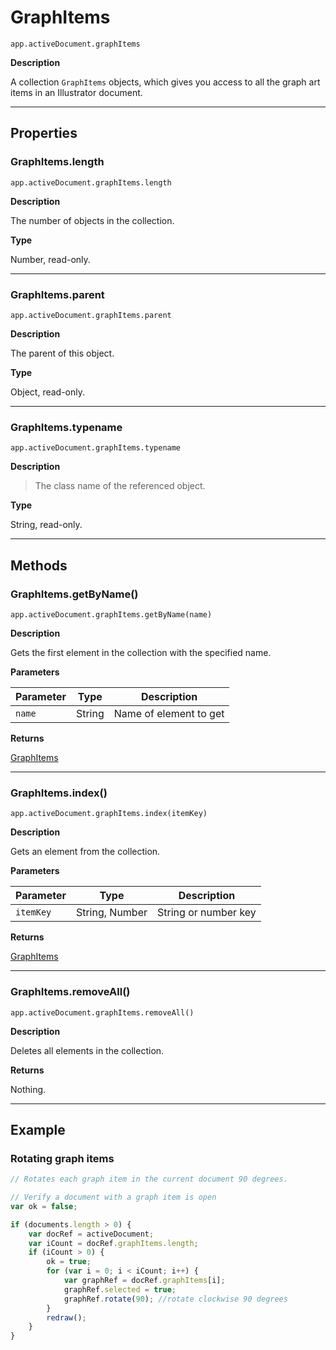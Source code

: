 # GraphItems

`app.activeDocument.graphItems`

**Description**

A collection `GraphItems` objects, which gives you access to all the graph art items in an Illustrator document.

---

## Properties

### GraphItems.length

`app.activeDocument.graphItems.length`

**Description**

The number of objects in the collection.

**Type**

Number, read-only.

---

### GraphItems.parent

`app.activeDocument.graphItems.parent`

**Description**

The parent of this object.

**Type**

Object, read-only.

---

### GraphItems.typename

`app.activeDocument.graphItems.typename`

**Description**

> The class name of the referenced object.

**Type**

String, read-only.

---

## Methods

### GraphItems.getByName()

`app.activeDocument.graphItems.getByName(name)`

**Description**

Gets the first element in the collection with the specified name.

**Parameters**

| Parameter   | Type   | Description            |
|-------------|--------|------------------------|
| `name`      | String | Name of element to get |

**Returns**

[GraphItems](#jsobjref-graphitems)

---

### GraphItems.index()

`app.activeDocument.graphItems.index(itemKey)`

**Description**

Gets an element from the collection.

**Parameters**

| Parameter   | Type           | Description          |
|-------------|----------------|----------------------|
| `itemKey`   | String, Number | String or number key |

**Returns**

[GraphItems](#jsobjref-graphitems)

---

### GraphItems.removeAll()

`app.activeDocument.graphItems.removeAll()`

**Description**

Deletes all elements in the collection.

**Returns**

Nothing.

---

## Example

### Rotating graph items

```javascript
// Rotates each graph item in the current document 90 degrees.

// Verify a document with a graph item is open
var ok = false;

if (documents.length > 0) {
    var docRef = activeDocument;
    var iCount = docRef.graphItems.length;
    if (iCount > 0) {
        ok = true;
        for (var i = 0; i < iCount; i++) {
            var graphRef = docRef.graphItems[i];
            graphRef.selected = true;
            graphRef.rotate(90); //rotate clockwise 90 degrees
        }
        redraw();
    }
}
```
